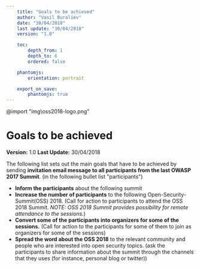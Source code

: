 ```yaml
---
    title: "Goals to be achieved"
    author: "Vasil Buraliev"
    date: "30/04/2018"
    last update: "30/04/2018"
    version: "1.0"

    toc:
        depth_from: 1
        depth_to: 6
        ordered: false

    phantomjs:
        orientation: portrait

    export_on_save:
        phantomjs: true
---
```


@import "img\oss2018-logo.png"
# Goals to be achieved
**Version:** 1.0
**Last Update:** 30/04/2018

The following list sets out the main goals that have to be achieved by sending **invitation email message to all participants from the
last OWASP 2017 Summit**. (in the following bullet list "participants")

- **Inform the participants** about the following summit
- **Increase the number of participants** to the following Open-Security-Summit(OSS) 2018. (Call for action to participants to attend the OSS 2018 Summit.
*NOTE: OSS 2018 Summit provides possibility for remote attendance to the sessions.*)
- **Convert some of the participants into organizers for some of the sessions.** (Call for action to the participants for some of them to join as organizers for some of the sessions)
- **Spread the word about the OSS 2018** to the relevant community and people who are interested into open security topics.
(ask the participants to share information about the summit through the channels that they uses (for instance, personal blog or twitter))
